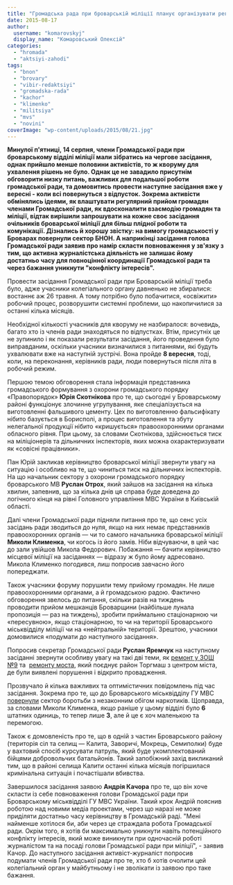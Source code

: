 ```yaml
---
title: "Громадська рада при броварській міліції планує організувати регулярний прийом громадян"
date: 2015-08-17
author: 
  username: "komarovskyj"
  display_name: "Комаровський Олексій"
categories: 
  - "hromada"
  - "aktsiyi-zahodi"
tags: 
  - "bnon"
  - "brovary"
  - "vibir-redaktsiyi"
  - "gromadska-rada"
  - "kachor"
  - "klimenko"
  - "militsiya"
  - "mvs"
  - "novini"
coverImage: "wp-content/uploads/2015/08/21.jpg"
---
```


**Минулої п'ятниці, 14 серпня, члени Громадської ради при броварському відділі міліції мали зібратись на чергове засідання, однак прийшло менше половини активістів, то ж кворуму для ухвалення рішень не було. Однак це не завадило присутнім обговорити низку питань, важливих для подальшої роботи громадської ради, та домовитись провести наступне засідання вже у вересні - коли всі повернуться з відпусток. Зокрема активісти обмінялись ідеями, як влаштувати регулярний прийом громадян членами Громадської ради, як вдосконалити взаємодію громадян та міліції, відтак вирішили запрошувати на кожне своє засідання очільників броварської міліції для більш плідної роботи та комунікації. Дізнались й хорошу звістку: на вимогу громадськості у Броварах повернули сектор БНОН. А наприкінці засідання голова Громадської ради заявив про намір скласти повноваження у зв'язку з тим, що активна журналістська діяльність не залишає йому достатньо часу для повноцінної координації** **Громадської ради та через бажання уникнути "конфлікту інтересів".** 

Провести засідання Громадської ради при Броварській міліції треба було, адже учасники колегіального органу давненько не збиралися: востаннє аж 26 травня. А тому потрібно було побачитися, «освіжити» робочий процес, розворушити системні проблеми, що накопичилися за останні кілька місяців.

Необхідної кількості учасників для кворуму не назбиралося: вочевидь, багато хто із членів ради знаходяться по відпустках. Втім, присутніх це не зупинило і як показали результати засідання, його проведення було виправданим, оскільки учасники визначилися з питаннями, які будуть ухвалювати вже на наступній зустрічі. Вона пройде **8 вересня**, тоді, коли, на переконання, керівників ради, люди повернуться після літа в робочий режим.

Першою темою обговорення стала інформація представника громадського формування з охорони громадського порядку «Правопорядок» **Юрія Скотнікова** про те, що сьогодні у Броварському районі функціонує злочинне угрупування, яке спеціалізується на виготовленні фальшивого цементу. Цех по виготовленню фальсифікату нібито базується в Борисполі, а процес виготовлення та збуту нелегальної продукції нібито «кришується» правоохоронними органами обласного рівня. При цьому, за словами Скотнікова, здійснюється тиск на міліціонерів та дільничних інспекторів, яких можна охарактеризувати як «совісні працівники».

Пан Юрій закликав керівництво броварської міліції звернути увагу на ситуацію і особливо на те, що чиниться тиск на дільничних інспекторів. На що начальник сектору з охорони громадського порядку броварського МВ **Руслан Отрох**, який зайшов на засідання на кілька хвилин, запевнив, що за кілька днів ця справа буде доведена до логічного кінця на рівні Головного управління МВС України в Київській області.

Далі члени Громадської ради підняли питання про те, що сенс усіх засідань ради зводиться до нуля, якщо на них немає представників правоохоронних органів — чи то самого начальника броварської міліції **Миколи Клименка**, чи когось із його замів. Ніби відчуваючи, в цей час до зали увійшов Микола Федорович. Побажання — бачити керівництво місцевої міліції на засіданнях — відразу ж було йому адресовано. Микола Клименко погодився, лиш попросив завчасно його попереджати.

Також учасники форуму порушили тему прийому громадян. Не лише правоохоронними органами, а й громадською радою. Фактично обговорення звелось до питання, скільки разів на тиждень проводити прийом мешканців Броварщини (найбільше лунала пропозиція — раз на тиждень), зробити приймальню стаціонарною чи «пересувною», якщо стаціонарною, то чи на території Броварського міськвідділу міліції чи на «нейтральній» території. Зрештою, учасники домовилися «подумати до наступного засідання».

Попросив секретар Громадської ради **Руслан Яремчук** на наступному засіданні звернути особливу увагу на такі дві теми, як [ремонт у ЗОШ №9](https://mpz.brovary.org/osobliviy-remont-v-9-y-shkoli/) та  [ремонту моста](https://mpz.brovary.org/na-remont-mostu-na-torgmash-u-2015-rotsi-vidileno-13-mln-grn-koli-mayut-zavershiti-roboti/), який поєднує район Торгмаш з центром міста, де були виявлені порушення і відкрито провадження.

Прозвучало й кілька важливих та оптимістичних повідомлень під час засідання. Зокрема про те, що до Броварського міськвідділу ГУ МВС [повернули](https://mpz.brovary.org/aktyvisty-byut-na-spoloh-cherez-likvidatsiyu-viddilu-borotby-z-nezakonnym-obigom-narkotykiv/) сектор боротьби з незаконним обігом наркотиків. Щоправда, за словами Миколи Клименка, якщо раніше у цьому відділі було **6** штатних одиниць, то тепер лише **3**, але й це є хоч маленькою та перемогою.

Також є домовленість про те, що в одній з частин Броварського району (територія сіл та селищ — Калита, Заворичі, Мокрець, Семиполки) буде у вахтовий спосіб курсувати патруль, який буде укомплектований бійцями добровольчих батальйонів. Такий запобіжний захід викликаний тим, що в районі селища Калити останні кілька місяців погіршилася кримінальна ситуація і почастішали вбивства.

Завершилося засідання заявою **Андрія Качора** про те, що він хоче скласти із себе повноваження голови Громадської ради при Броварському міськвідділі ГУ МВС України. Такий крок Андрій пояснив роботою над новими медіа проектами, через що наразі не може приділяти достатньо часу керівництву в Громадській раді. "Мені найменше хотілося би, аби через це страждала робота Громадської ради. Окрім того, я хотів би максимально уникнути навіть потенційного конфлікту інтересів, який може виникнути при одночасній роботі журналістом та на посаді голови Громадської ради при міліції", - заявив Качор. До наступного засідання активіст-журналіст попросив подумати членів Громадської ради про те, хто б хотів очолити цей колегіальний орган у майбутньому і не зволікати із заявою про таке бажання.
